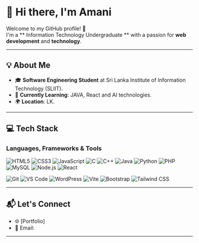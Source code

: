 # 👋 Hi there, I'm Amani 

Welcome to my GitHub profile! 🎉  
I'm a ** Information Technology Undergraduate ** with a passion for **web development** and **technology**.  

---

## 💡 About Me

- 🎓 **Software Engineering Student** at Sri Lanka Institute of Information Technology (SLIIT).    
- 🌱 **Currently Learning**: JAVA, React and AI technologies.  
- 🌍 **Location**: LK.  

---

## 💻 Tech Stack

### Languages, Frameworks & Tools
![HTML5](https://img.shields.io/badge/HTML5-E34F26?style=flat-square&logo=html5&logoColor=white)  ![CSS3](https://img.shields.io/badge/CSS3-1572B6?style=flat-square&logo=css3&logoColor=white)  ![JavaScript](https://img.shields.io/badge/JavaScript-F7DF1E?style=flat-square&logo=javascript&logoColor=black) ![C](https://img.shields.io/badge/C-00599C?style=flat-square&logo=c&logoColor=white)  ![C++](https://img.shields.io/badge/C%2B%2B-00599C?style=flat-square&logo=c%2B%2B&logoColor=white) ![Java](https://img.shields.io/badge/Java-007396?style=flat-square&logo=java&logoColor=white)  ![Python](https://img.shields.io/badge/Python-3776AB?style=flat-square&logo=python&logoColor=white)  ![PHP](https://img.shields.io/badge/PHP-777BB4?style=flat-square&logo=php&logoColor=white) ![MySQL](https://img.shields.io/badge/MySQL-4479A1?style=flat-square&logo=mysql&logoColor=white) ![Node.js](https://img.shields.io/badge/Node.js-339933?style=flat-square&logo=nodedotjs&logoColor=white) ![React](https://img.shields.io/badge/React-61DAFB?style=flat-square&logo=react&logoColor=black)

![Git](https://img.shields.io/badge/Git-F05032?style=flat-square&logo=git&logoColor=white) ![VS Code](https://img.shields.io/badge/VS%20Code-0078D4?style=flat-square&logo=visual-studio-code&logoColor=white) ![WordPress](https://img.shields.io/badge/WordPress-21759B?style=flat-square&logo=wordpress&logoColor=white) ![Vite](https://img.shields.io/badge/Vite-646CFF?style=flat-square&logo=vite&logoColor=white) ![Bootstrap](https://img.shields.io/badge/Bootstrap-7952B3?style=flat-square&logo=bootstrap&logoColor=white) ![Tailwind CSS](https://img.shields.io/badge/Tailwind%20CSS-38B2AC?style=flat-square&logo=tailwind-css&logoColor=white)  

---

## 📬 Let's Connect

- 🌐 [Portfolio]  
- 📧 Email:  

---
